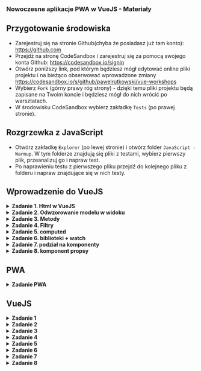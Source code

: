 ### Nowoczesne aplikacje PWA w VueJS - Materiały ###

## Przygotowanie środowiska ##

* Zarejestruj się na stronie Github(chyba że posiadasz już tam konto):
https://github.com
* Przejdź na stronę CodeSandbox i zarejestruj się za pomocą swojego konta Github:
https://codesandbox.io/signin
* Otwórz poniższy link, pod którym będziesz mógł edytować online pliki projektu i na bieżąco obserwować wprowadzone zmiany
https://codesandbox.io/s/github/pawelrutkowski/vue-workshops
* Wybierz `Fork` (górny prawy róg strony) - dzięki temu pliki projektu będą zapisane na Twoim koncie i będziesz mógł do nich wrócić po warsztatach.
* W środowisku CodeSandbox wybierz zakładkę `Tests` (po prawej stronie).

## Rozgrzewka z JavaScript ##

* Otwórz zakładkę `Explorer` (po lewej stronie) i otwórz folder `JavaScript - Warmup`. W tym folderze znajdują się pliki z testami, wybierz pierwszy plik, przeanalizuj go i napraw test.
* Po naprawieniu testu z pierwszego pliku przejdź do kolejnego pliku z folderu i napraw znajdujące się w nich testy.

## Wprowadzenie do VueJS ##

<details>
<summary><strong>Zadanie 1. Html w VueJS</strong></summary>

* Odwzoruj w sekcji “template” widok z poniższego zdjęcia, za pomocą tagów html: h1, button, input, ul, li.

![screenshot](https://github.com/pawelrutkowski/vue-workshops/blob/master/Screenshot.png "Screenshot")



* Dodaj style css dla:
  * tagów html `button`:
```
  border: 1px solid black;
  padding: 2px;
```
  * tagów html “input”:
```
  border: 0px solid black;
  border-bottom: 1px solid black;
  margin-right: 10px;
```

[Rozwiązanie](https://github.com/pawelrutkowski/vue-workshops/compare/master...01_01?expand=1)

</details>

<details>
<summary><strong>Zadanie 2. Odwzorowanie modelu w widoku</strong></summary>

* W sekcji `script`dodaj:
```
export default {
  data: function() {
  }
};

```
* W sekcji `script` popraw funkcję `data` tak aby zwracała obiek z kluczami:
  * `title` - typu string, w którym będzie znajdować się nazwa nagłówka strony
  * `input` - typu string, w którym będzie znajdować się zawartość tagu html `input`
  * `addButtonText` - typu string, w którym będzie znajdować się treść przycisku do dodawania zadań
  * `list` - tablicę z paroma elementami typu string, które będą odpowiadać liście zadań

* W sekcji `template` zastąp wprowadzony tekst wartościami z modelu danych `data`, użyj:
  * Dla tytułu strony i treści przycisku dodawania zadań zapisu `{{}}`
  * Dla wartości pola input dyrektywy `v-model`
  * Dla listy zadań dyrektywy `v-for`, `v-bind:key` i zapisu `{{}}`

[Rozwiązanie](https://github.com/pawelrutkowski/vue-workshops/compare/01_01...01_02?expand=1)

</details>

<details>
<summary><strong>Zadanie 3. Metody</strong></summary>

* Dodaj metodę `addItem`, która:
  * pobierze wartość z elementu `input`
  * doda wartość do tablicy `list`
  * wyczyści wartość pola `input`
* Dodaj do przycisku dodawania zadania - dyrektywę `v-on:click`, która wywoła funkcję `addItem`
* Dodaj do pola input  dyrektywę `v-on:keyup.enter`, która wywoła funkcję `addItem`
* Sprawdź czy działa dodawanie zadań przy wciśnięciu klawisza Enter przy wprowadzeniu treści zadanie w polu input
* Sprawdź czy działa dodawanie zadań po wciśnięciu przycisku dodania zadania

[Rozwiązanie](https://github.com/pawelrutkowski/vue-workshops/compare/01_02...01_03?expand=1)

</details>

<details>
<summary><strong>Zadanie 4. Filtry</strong></summary>

* Dodaj filtr `capitalize`, który będzie zwracał tekst w którym pierwsza tylko pierwsze słowo będzie zaczynać się z dużej litery.

[Rozwiązanie](https://github.com/pawelrutkowski/vue-workshops/compare/01_03...01_04?expand=1)

</details>

<details>
<summary><strong>Zadanie 5. computed</strong></summary>

* Dodaj w sekcji `template` tekst z liczbą wszystkich zadań, użyj `computed`

[Rozwiązanie](https://github.com/pawelrutkowski/vue-workshops/compare/01_04...01_05?expand=1)

</details>

<details>
<summary><strong>Zadanie 6. biblioteki + watch</strong></summary>

* Dodaj do projektu bibliotekę `lodash`.
* Popraw tak zawartość sekcji `template` aby tekst przycisku do dodawania zadań zmieniał się w zależności od zawartości elementu `input`. W tym celu użyj “watch” w sekcji `script` i napisz funkcję, która:
  * Jeżeli wartość pola input jest pusta to zwraca `Dodaj zadanie`
  * W innym przypadku zwraca `Dodaj` + wartość pola input

[Rozwiązanie](https://github.com/pawelrutkowski/vue-workshops/compare/01_05...01_06?expand=1)

</details>


<details>
<summary><strong>Zadanie 7. podział na komponenty</strong></summary>

* Dodaj nowy plik `ListItem.Vue` w folderze `src`
* Z pliku `App.vue` wyekstrahuj `<li>{{task | capitalize}}</li>` i filtr `capitalize` do nowo utworzonego pliku
* Komponent powinien przyjmować jako `props` pojedyńcze elementy z tablicy z listą zadań, nazwij ten props `task`, do przekazania argumentu użyj `v-bind:task` w `App.vue`

[Rozwiązanie](https://github.com/pawelrutkowski/vue-workshops/compare/01_06...01_07?expand=1)

</details>

<details>
<summary><strong>Zadanie 8. komponent propsy</strong></summary>

* W `App.vue` dodaj metodę `onClick`, która będzie przyjmować jako argument element typu string i wypisywać w konsoli jego zawartość
* przekaż funkcję do komponentu `ListItem.vue`
* zmodyfikuj `ListItem.vue` tak aby po kliknięciu na niego wykonywała się przekazana funkcja. Jeżeli zrobisz poprawnie zadanie, w zakłądce `console` powinien wyświetlać się log

[Rozwiązanie](https://github.com/pawelrutkowski/vue-workshops/compare/01_07...01_08?expand=1)

</details>

## PWA ##

<details>
<summary><strong>Zadanie PWA</strong></summary>

* Otwórz plik `public/manifest.json` i przeanalizuj go
* Z lewej strony wybierz ikonę rakiety `Deployment`, rozwiń zakładkę `netify` i wybierz `deploy`. Budowanie może zająć chwilę, po tym czasie powinien pojawić się przycisk `Visit`, który prowadzi do strony z aplikacją.
* Otwórz aplikację w nowej karcie i dodaj ją do pulpitu na komputerze lub w telefonie.

</details>

## VueJS ##

<details>
<summary><strong>Zadanie 1</strong></summary>

Obecnie w modelu danych pod kluczem `list` powinna być tablica przechowująca obiekty typu string. zmodyfikuj dodawane elementy, aby zamiast dodawania samego stringu był tworzony obiekt z informacją o wartości i statusie(czy zostało wykonane), np.: `{value: “zadanie1”, checked: false}`

</details>

<details>
<summary><strong>Zadanie 2</strong></summary>

Przy każdym zadaniu dodaj checkbox, którego modyfikowanie będzie zmieniać dane w modelu.


</details>

<details>
<summary><strong>Zadanie 3</strong></summary>

Przy każdym zadaniu dodaj przycisk do usuwania zadania, którego wybranie będzie zmieniać dane w modelu.

</details>

<details>
<summary><strong>Zadanie 4</strong></summary>

Dodaj licznik z liczbą zadań zrobionych

</details>

<details>
<summary><strong>Zadanie 5</strong></summary>

Jeżeli nie ma żadnego zadania dodaj tekst z informacją o braku zadań

</details>

<details>
<summary><strong>Zadanie 6</strong></summary>

Dodaj licznik z liczbą zadań zrobionych

</details>

<details>
<summary><strong>Zadanie 7</strong></summary>

Zamień używane tagi html na te z biblioteki `vuetifyjs` z zakładki components
np: https://vuetifyjs.com/en/components/toolbars

</details>

<details>
<summary><strong>Zadanie 8</strong></summary>

Dodaj bibliotekę `vue-save-state` i wykorzystaj ją do zapisywania listy zadań tak by dane były dostępne po odświeżeniu strony

</details>

